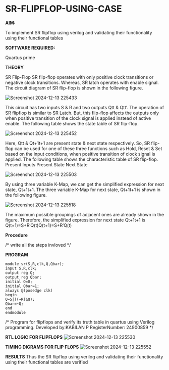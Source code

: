 # SR-FLIPFLOP-USING-CASE

**AIM:**

To implement  SR flipflop using verilog and validating their functionality using their functional tables

**SOFTWARE REQUIRED:**

Quartus prime

**THEORY**

SR Flip-Flop SR flip-flop operates with only positive clock transitions or negative clock transitions. Whereas, SR latch operates with enable signal. The circuit diagram of SR flip-flop is shown in the following figure.

![Screenshot 2024-12-13 225433](https://github.com/user-attachments/assets/4a14ee62-9368-46b1-97d8-494f288a0f7d)

 
This circuit has two inputs S & R and two outputs Qtt & Qtt’. The operation of SR flipflop is similar to SR Latch. But, this flip-flop affects the outputs only when positive transition of the clock signal is applied instead of active enable. The following table shows the state table of SR flip-flop.

![Screenshot 2024-12-13 225452](https://github.com/user-attachments/assets/a2acf68d-5097-4ab2-ad09-6a53ec6287ed)


 
Here, Qtt & Qt+1t+1 are present state & next state respectively. So, SR flip-flop can be used for one of these three functions such as Hold, Reset & Set based on the input conditions, when positive transition of clock signal is applied. The following table shows the characteristic table of SR flip-flop. Present Inputs Present State Next State

![Screenshot 2024-12-13 225503](https://github.com/user-attachments/assets/c833f175-df05-4070-adae-5bed69f3d0ed)

 
By using three variable K-Map, we can get the simplified expression for next state, Qt+1t+1. The three variable K-Map for next state, Qt+1t+1 is shown in the following figure.

![Screenshot 2024-12-13 225518](https://github.com/user-attachments/assets/ee9b7f66-9574-48f5-8866-92c49c849d1e)


 
The maximum possible groupings of adjacent ones are already shown in the figure. Therefore, the simplified expression for next state Qt+1t+1 is Q(t+1)=S+R′Q(t)Q(t+1)=S+R′Q(t)

**Procedure**

/* write all the steps invloved */

**PROGRAM**
```
module sr(S,R,clk,Q,Qbar);
input S,R,clk;
output reg Q;
output reg Qbar;
initial Q=0;
initial Qbar=1;
always @(posedge clk)
begin
Q=S|((~R)&Q);
Qbar=~Q;
end
endmodule
```
/* Program for flipflops and verify its truth table in quartus using Verilog programming. Developed by:KABILAN P
RegisterNumber: 24900859
*/

**RTL LOGIC FOR FLIPFLOPS**
![Screenshot 2024-12-13 225530](https://github.com/user-attachments/assets/f02ad147-e24b-41be-8949-7df2ac7ead82)


**TIMING DIGRAMS FOR FLIP FLOPS**
![Screenshot 2024-12-13 225552](https://github.com/user-attachments/assets/056b62a0-9050-44fd-b9ce-285e10ef5488)

**RESULTS**
Thus the SR flipflop using verilog and validating their functionality using their functional tables are verified
